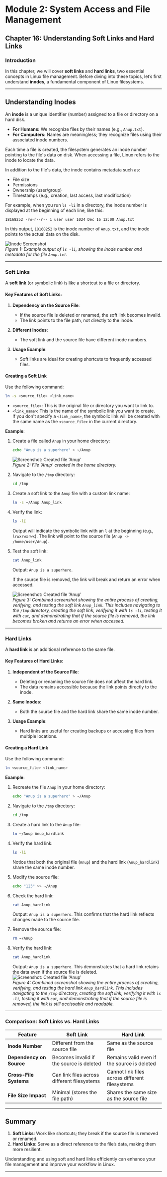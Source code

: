 # **Module 2: System Access and File Management**

## **Chapter 16: Understanding Soft Links and Hard Links**

### **Introduction**  
In this chapter, we will cover **soft links** and **hard links**, two essential concepts in Linux file management. Before diving into these topics, let’s first understand **inodes**, a fundamental component of Linux filesystems.

---

## **Understanding Inodes**

An **inode** is a unique identifier (number) assigned to a file or directory on a hard disk.

- **For Humans:** We recognize files by their names (e.g., `Anup.txt`).
- **For Computers:** Names are meaningless; they recognize files using their associated inode numbers.

Each time a file is created, the filesystem generates an inode number pointing to the file's data on disk. When accessing a file, Linux refers to the inode to locate the data.

In addition to the file's data, the inode contains metadata such as:
- File size
- Permissions
- Ownership (user/group)
- Timestamps (e.g., creation, last access, last modification)

For example, when you run `ls -li` in a directory, the inode number is displayed at the beginning of each line, like this:

```
18168252 -rw-r--r-- 1 user user 1024 Dec 16 12:00 Anup.txt
```

In this output, `18168252` is the inode number of `Anup.txt`, and the inode points to the actual data on the disk.

![Inode Screenshot](screenshots/01-inode_example.png)  
*Figure 1: Example output of `ls -li`, showing the inode number and metadata for the file `Anup.txt`.*

---

### **Soft Links**

A **soft link** (or symbolic link) is like a shortcut to a file or directory.

#### **Key Features of Soft Links**:

1. **Dependency on the Source File**:
   - If the source file is deleted or renamed, the soft link becomes invalid.
   - The link points to the file path, not directly to the inode.
   
2. **Different Inodes**:
   - The soft link and the source file have different inode numbers.
   
3. **Usage Example**:
   - Soft links are ideal for creating shortcuts to frequently accessed files.

#### **Creating a Soft Link**

Use the following command:
```bash
ln -s <source_file> <link_name>
```

- `<source_file>`: This is the original file or directory you want to link to.
- `<link_name>`: This is the name of the symbolic link you want to create.  
  If you don't specify a `<link_name>`, the symbolic link will be created with the same name as the `<source_file>` in the current directory.

**Example**:

1. Create a file called `Anup` in your home directory:
   ```bash
   echo "Anup is a superhero" > ~/Anup
   ```

   ![Screenshot: Created file 'Anup'](screenshots/02-created-file-anup-home-directory.png)  
   *Figure 2: File 'Anup' created in the home directory.*

2. Navigate to the `/tmp` directory:
   ```bash
   cd /tmp
   ```

3. Create a soft link to the `Anup` file with a custom link name:
   ```bash
   ln -s ~/Anup Anup_link
   ```

4. Verify the link:
   ```bash
   ls -lI
   ```

   Output will indicate the symbolic link with an `l` at the beginning (e.g., `lrwxrwxrwx`). The link will point to the source file (`Anup -> /home/user/Anup`).

5. Test the soft link:
   ```bash
   cat Anup_link
   ```

   Output: `Anup is a superhero`.

   If the source file is removed, the link will break and return an error when accessed.

   ![Screenshot: Created file 'Anup'](screenshots/03-soft-link-creation-verification-testingG.png)  
   *Figure 3: Combined screenshot showing the entire process of creating, verifying, and testing the soft link `Anup_link`. This includes navigating to the `/tmp` directory, creating the soft link, verifying it with `ls -li`, testing it with `cat`, and demonstrating that if the source file is removed, the link becomes broken and returns an error when accessed.*

---

### **Hard Links**

A **hard link** is an additional reference to the same file.

#### **Key Features of Hard Links**:

1. **Independent of the Source File**:
   - Deleting or renaming the source file does not affect the hard link.
   - The data remains accessible because the link points directly to the inode.
   
2. **Same Inodes**:
   - Both the source file and the hard link share the same inode number.
   
3. **Usage Example**:
   - Hard links are useful for creating backups or accessing files from multiple locations.

#### **Creating a Hard Link**

Use the following command:
```bash
ln <source_file> <link_name>
```

**Example**:

1. Recreate the file `Anup` in your home directory:
   ```bash
   echo "Anup is a superhero" > ~/Anup
   ```

2. Navigate to the `/tmp` directory:
   ```bash
   cd /tmp
   ```

3. Create a hard link to the `Anup` file:
   ```bash
   ln ~/Anup Anup_hardlink
   ```

4. Verify the hard link:
   ```bash
   ls -li
   ```

   Notice that both the original file (`Anup`) and the hard link (`Anup_hardlink`) share the same inode number.

5. Modify the source file:
   ```bash
   echo "123" >> ~/Anup
   ```

6. Check the hard link:
   ```bash
   cat Anup_hardlink
   ```

   Output: `Anup is a superhero`. This confirms that the hard link reflects changes made to the source file.

7. Remove the source file:
   ```bash
   rm ~/Anup
   ```

8. Verify the hard link:
   ```bash
   cat Anup_hardlink
   ```

   Output: `Anup is a superhero`. This demonstrates that a hard link retains the data even if the source file is deleted.
   ![Screenshot: Created file 'Anup'](screenshots/04-hard-link-creation-verification-testingG.png)  
   *Figure 4: Combined screenshot showing the entire process of creating, verifying, and testing the hard link `Anup_hardlink`. This includes navigating to the `/tmp` directory, creating the soft link, verifying it with `ls -li`, testing it with `cat`, and demonstrating that if the source file is removed, the link is still accissable and readable.*
   
---

### **Comparison: Soft Links vs. Hard Links**

| **Feature**             | **Soft Link**                                | **Hard Link**                                |
|-------------------------|----------------------------------------------|----------------------------------------------|
| **Inode Number**        | Different from the source file               | Same as the source file                      |
| **Dependency on Source**| Becomes invalid if the source is deleted     | Remains valid even if the source is deleted  |
| **Cross-File Systems**  | Can link files across different filesystems  | Cannot link files across different filesystems |
| **File Size Impact**    | Minimal (stores the file path)               | Shares the same size as the source file      |

---

## **Summary**

1. **Soft Links**: Work like shortcuts; they break if the source file is removed or renamed.
2. **Hard Links**: Serve as a direct reference to the file’s data, making them more resilient.

Understanding and using soft and hard links efficiently can enhance your file management and improve your workflow in Linux.

---
